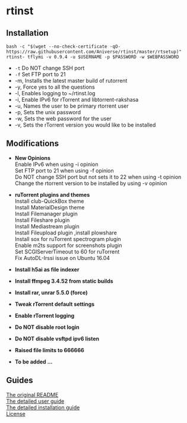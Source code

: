 # rtinst



## Installation

```
bash -c "$(wget --no-check-certificate -qO- https://raw.githubusercontent.com/Aniverse/rtinst/master/rtsetup)"
rtinst- tflymi -v 0.9.4 -u $USERNAME -p $PASSWORD -w $WEBPASSWORD 
```

- `-t` Do NOT change SSH port  
- `-f` Set FTP port to 21  
- -m, Installs the latest master build of rutorrent  
- -y, Force yes to all the questions  
- -l, Enables logging to ~/rtinst.log  
- -i, Enable IPv6 for rTorrent and libtorrent-rakshasa  
- -u, Names the user to be primary rtorrent user  
- -p, Sets the unix password  
- -w, Sets the web password for the user  
- -v, Sets the rTorrent version you would like to be installed  




## Modifications

- **New Opinions**  
Enable IPv6 when using -i opinion  
Set FTP port to 21 when using -f opinion  
Do NOT change SSH port but not sets it to 22 when using -t opinion  
Change the rtorrent version to be installed by using -v opinion  

- **ruTorrent plugins and themes**  
Install club-QuickBox theme  
Install MaterialDesign theme  
Install Filemanager plugin  
Install Fileshare plugin  
Install Mediastream plugin  
Install Fileupload plugin ,install plowshare  
Install sox for ruTorrent spectrogram plugin  
Enable m2ts support for screenshots plugin  
Set SCGIServerTimeout to 60 for ruTorrent  
Fix AutoDL-Irssi issue on Ubuntu 16.04  

- **Install h5ai as file indexer**  
- **Install ffmpeg 3.4.52 from static builds**  
- **Install rar, unrar 5.5.0 (force)**  

- **Tweak rTorrent default settings**  
- **Enable rTorrent logging**  
- **Do NOT disable root login**  
- **Do NOT disable vsftpd ipv6 listen**  
- **Raised file limits to 666666**  
- **To be added ...**  




## Guides

[The original README](https://github.com/arakasi72/rtinst/blob/master/README.md)  
[The detailed user guide](https://github.com/arakasi72/rtinst/wiki/Guide)  
[The detailed installation guide](https://github.com/arakasi72/rtinst/wiki/Installing-rtinst)  
[License](https://github.com/arakasi72/rtinst/blob/master/LICENSE)  
